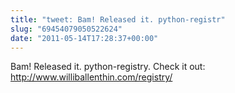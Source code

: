 ```yaml
---
title: "tweet: Bam! Released it. python-registr"
slug: "69454079050522624"
date: "2011-05-14T17:28:37+00:00"
---
```

Bam! Released it. python-registry. Check it out: http://www.williballenthin.com/registry/